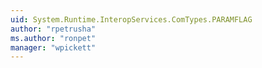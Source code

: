 ```yaml
---
uid: System.Runtime.InteropServices.ComTypes.PARAMFLAG
author: "rpetrusha"
ms.author: "ronpet"
manager: "wpickett"
---
```

